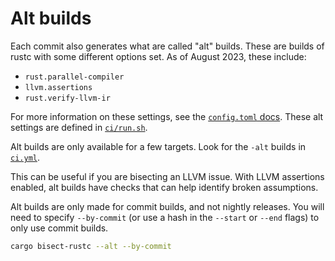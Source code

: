 # Alt builds

Each commit also generates what are called "alt" builds.
These are builds of rustc with some different options set.
As of August 2023, these include:

* `rust.parallel-compiler`
* `llvm.assertions`
* `rust.verify-llvm-ir`

For more information on these settings, see the [`config.toml` docs].
These alt settings are defined in [`ci/run.sh`].

Alt builds are only available for a few targets.
Look for the `-alt` builds in [`ci.yml`].

This can be useful if you are bisecting an LLVM issue.
With LLVM assertions enabled, alt builds have checks that can help identify broken assumptions.

Alt builds are only made for commit builds, and not nightly releases.
You will need to specify `--by-commit` (or use a hash in the `--start` or `--end` flags) to only use commit builds.

```sh
cargo bisect-rustc --alt --by-commit
```

[`config.toml` docs]: https://github.com/rust-lang/rust/blob/master/config.example.toml
[`ci/run.sh`]: https://github.com/rust-lang/rust/blob/c0b6ffaaea3ebdf5f7a58fc4cf7ee52c91077fb9/src/ci/run.sh#L99-L105
[`ci.yml`]: https://github.com/rust-lang/rust/blob/HEAD/src/ci/github-actions/ci.yml
